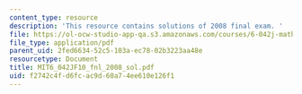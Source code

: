 ```yaml
---
content_type: resource
description: 'This resource contains solutions of 2008 final exam. '
file: https://ol-ocw-studio-app-qa.s3.amazonaws.com/courses/6-042j-mathematics-for-computer-science-fall-2010/f2742c4fd6fcac9d60a74ee610e126f1_MIT6_042JF10_fnl_2008_sol.pdf
file_type: application/pdf
parent_uid: 2fed6634-52c5-103a-ec78-02b3223aa48e
resourcetype: Document
title: MIT6_042JF10_fnl_2008_sol.pdf
uid: f2742c4f-d6fc-ac9d-60a7-4ee610e126f1
---
```

